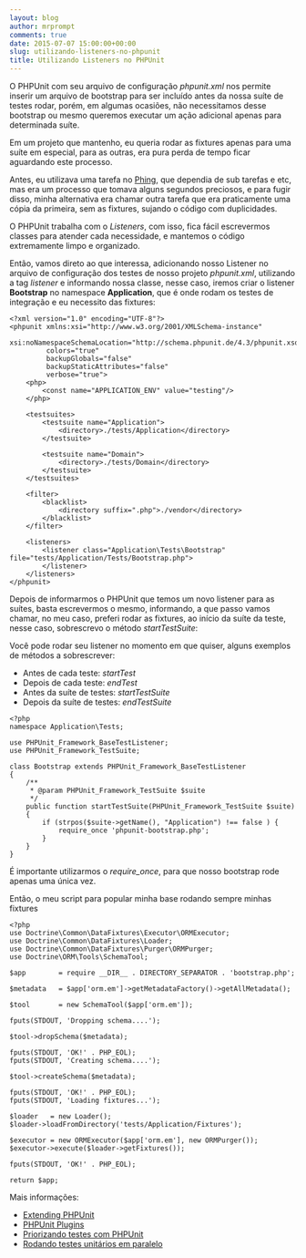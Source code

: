 ```yaml
---
layout: blog
author: mrprompt
comments: true
date: 2015-07-07 15:00:00+00:00
slug: utilizando-listeners-no-phpunit
title: Utilizando Listeners no PHPUnit
---
```

O PHPUnit com seu arquivo de configuração *phpunit.xml* nos permite inserir um
arquivo de bootstrap para ser incluído antes da nossa suíte de testes rodar,
porém, em algumas ocasiões, não necessitamos desse bootstrap ou mesmo queremos
executar um ação adicional apenas para determinada suíte.

Em um projeto que mantenho, eu queria rodar as fixtures apenas para uma suíte em
especial, para as outras, era pura perda de tempo ficar aguardando este processo.

Antes, eu utilizava uma tarefa no [Phing](https://www.phing.info/), que dependia
de sub tarefas e etc, mas era um processo que tomava alguns segundos preciosos, e
para fugir disso, minha alternativa era chamar outra tarefa que era praticamente
uma cópia da primeira, sem as fixtures, sujando o código com duplicidades.

O PHPUnit trabalha com o *Listeners*, com isso, fica fácil escrevermos classes
para atender cada necessidade, e mantemos o código extremamente limpo e organizado.

Então, vamos direto ao que interessa, adicionando nosso Listener no arquivo de
configuração dos testes de nosso projeto *phpunit.xml*, utilizando a tag *listener*
e informando nossa classe, nesse caso, iremos criar o listener **Bootstrap**
no namespace **Application**, que é onde rodam os testes de integração e eu
necessito das fixtures:

```
<?xml version="1.0" encoding="UTF-8"?>
<phpunit xmlns:xsi="http://www.w3.org/2001/XMLSchema-instance"
         xsi:noNamespaceSchemaLocation="http://schema.phpunit.de/4.3/phpunit.xsd"
         colors="true"
         backupGlobals="false"
         backupStaticAttributes="false"
         verbose="true">
    <php>
        <const name="APPLICATION_ENV" value="testing"/>
    </php>

    <testsuites>
        <testsuite name="Application">
            <directory>./tests/Application</directory>
        </testsuite>

        <testsuite name="Domain">
            <directory>./tests/Domain</directory>
        </testsuite>
    </testsuites>

    <filter>
        <blacklist>
            <directory suffix=".php">./vendor</directory>
        </blacklist>
    </filter>

    <listeners>
        <listener class="Application\Tests\Bootstrap" file="tests/Application/Tests/Bootstrap.php">
        </listener>
    </listeners>
</phpunit>

```

Depois de informarmos o PHPUnit que temos um novo listener para as suítes, basta escrevermos
o mesmo, informando, a que passo vamos chamar, no meu caso, preferi rodar as fixtures, ao
início da suíte da teste, nesse caso, sobrescrevo o método *startTestSuite*:

Você pode rodar seu listener no momento em que quiser, alguns exemplos de métodos a sobrescrever:

* Antes de cada teste: *startTest*
* Depois de cada teste: *endTest*
* Antes da suíte de testes: *startTestSuite*
* Depois da suíte de testes: *endTestSuite*

```
<?php
namespace Application\Tests;

use PHPUnit_Framework_BaseTestListener;
use PHPUnit_Framework_TestSuite;

class Bootstrap extends PHPUnit_Framework_BaseTestListener
{
    /**
     * @param PHPUnit_Framework_TestSuite $suite
     */
    public function startTestSuite(PHPUnit_Framework_TestSuite $suite)
    {
        if (strpos($suite->getName(), "Application") !== false ) {
            require_once 'phpunit-bootstrap.php';
        }
    }
}
```

É importante utilizarmos o *require_once*, para que nosso bootstrap rode apenas
uma única vez.

Então, o meu script para popular minha base rodando sempre minhas fixtures

```
<?php
use Doctrine\Common\DataFixtures\Executor\ORMExecutor;
use Doctrine\Common\DataFixtures\Loader;
use Doctrine\Common\DataFixtures\Purger\ORMPurger;
use Doctrine\ORM\Tools\SchemaTool;

$app        = require __DIR__ . DIRECTORY_SEPARATOR . 'bootstrap.php';

$metadata   = $app['orm.em']->getMetadataFactory()->getAllMetadata();

$tool       = new SchemaTool($app['orm.em']);

fputs(STDOUT, 'Dropping schema....');

$tool->dropSchema($metadata);

fputs(STDOUT, 'OK!' . PHP_EOL);
fputs(STDOUT, 'Creating schema....');

$tool->createSchema($metadata);

fputs(STDOUT, 'OK!' . PHP_EOL);
fputs(STDOUT, 'Loading fixtures...');

$loader   = new Loader();
$loader->loadFromDirectory('tests/Application/Fixtures');

$executor = new ORMExecutor($app['orm.em'], new ORMPurger());
$executor->execute($loader->getFixtures());

fputs(STDOUT, 'OK!' . PHP_EOL);

return $app;

```

Mais informações:

* [Extending PHPUnit](https://phpunit.de/manual/current/en/extending-phpunit.html#extending-phpunit.examples.SimpleTestListener.php)
* [PHPUnit Plugins](https://phpunit.de/plugins.html)
* [Priorizando testes com PHPUnit](http://www.mrprompt.com.br/2015/04/29/priorizando-testes-com-phpunit/)
* [Rodando testes unitários em paralelo](http://www.mrprompt.com.br/2015/04/28/testes-unitarios-em-paralelo/)